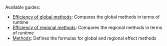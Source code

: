 Available guides:

- [Efficiency of global methods](./notebooks/guides/efficiency_global.md): Compares the global methods in terms of runtime
- [Efficiency of regional methods](./notebooks/guides/efficiency_regional.md): Compares the regional methods in terms of runtime
- [Methods](./guides/methods.md): Defines the formulas for global and regional effect methods
